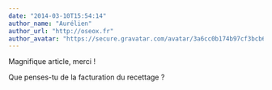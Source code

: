 ```yaml
---
date: "2014-03-10T15:54:14"
author_name: "Aurélien"
author_url: "http://oseox.fr"
author_avatar: "https://secure.gravatar.com/avatar/3a6cc0b174b97cf3bcb67a75ce1ad07f?s=48&d=mm&r=g"
---
```

Magnifique article, merci !

Que penses-tu de la facturation du recettage ?